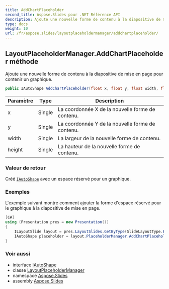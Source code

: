 ```yaml
---
title: AddChartPlaceholder
second_title: Aspose.Slides pour .NET Référence API
description: Ajoute une nouvelle forme de contenu à la diapositive de mise en page pour contenir un graphique.
type: docs
weight: 10
url: /fr/aspose.slides/layoutplaceholdermanager/addchartplaceholder/
---
```


## LayoutPlaceholderManager.AddChartPlaceholder méthode

Ajoute une nouvelle forme de contenu à la diapositive de mise en page pour contenir un graphique.

```csharp
public IAutoShape AddChartPlaceholder(float x, float y, float width, float height)
```

| Paramètre | Type | Description |
| --- | --- | --- |
| x | Single | La coordonnée X de la nouvelle forme de contenu. |
| y | Single | La coordonnée Y de la nouvelle forme de contenu. |
| width | Single | La largeur de la nouvelle forme de contenu. |
| height | Single | La hauteur de la nouvelle forme de contenu. |

### Valeur de retour

Créé [`IAutoShape`](../../iautoshape) avec un espace réservé pour un graphique.

### Exemples

L'exemple suivant montre comment ajouter la forme d'espace réservé pour le graphique à la diapositive de mise en page.

```csharp
[C#]
using (Presentation pres = new Presentation())
{
	ILayoutSlide layout = pres.LayoutSlides.GetByType(SlideLayoutType.Blank);
	IAutoShape placeholder = layout.PlaceholderManager.AddChartPlaceholder(20, 20, 200, 200);
}
```

### Voir aussi

* interface [IAutoShape](../../iautoshape)
* classe [LayoutPlaceholderManager](../../layoutplaceholdermanager)
* namespace [Aspose.Slides](../../layoutplaceholdermanager)
* assembly [Aspose.Slides](../../../)

<!-- NE PAS ÉDITER : généré par xmldocmd pour Aspose.Slides.dll -->